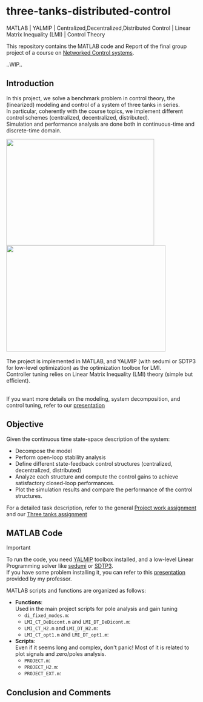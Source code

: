 # three-tanks-distributed-control
MATLAB | YALMIP | Centralized,Decentralized,Distributed Control | Linear Matrix Inequality (LMI) | Control Theory

This repository contains the MATLAB code and Report of the final group project of a course on [Networked Control systems](https://www11.ceda.polimi.it/schedaincarico/schedaincarico/controller/scheda_pubblica/SchedaPublic.do?&evn_default=evento&c_classe=810213&__pj0=0&__pj1=7f724b397a9ae97bd6cf089503f5774c).

..WIP..

## Introduction 
In this project, we solve a benchmark problem in control theory, the (linearized) modeling and control of a system of three tanks in series.<br/>
In particular, coherently with the course topics, we implement different control schemes (centralized, decentralized, distributed).<br/>
Simulation and performance analysis are done both in continuous-time and discrete-time domain.<br/>

<image width=390 height=280 src=https://github.com/user-attachments/assets/ed309489-9679-4e45-af91-1218c316ddf7>
<image width=420 height=280 src=https://github.com/user-attachments/assets/4a309df1-49a2-4c43-bc94-6c02ca16e1cc>
  
<br/>
<br/>
The project is implemented in MATLAB, and YALMIP (with sedumi or SDTP3 for low-level optimization) as the optimization toolbox for LMI.<br/>
Controller tuning relies on Linear Matrix Inequality (LMI) theory (simple but efficient). 

<br/>
<br/>

If you want more details on the modeling, system decomposition, and control tuning, refer to our [presentation](https://github.com/AlePuglisi/three-tanks-distributed-control/blob/main/Report/Presentation_project.pdf)

## Objective

Given the continuous time state-space description of the system:
- Decompose the model
- Perform open-loop stability analysis
- Define different state-feedback control structures (centralized, decentralized, distributed)
- Analyze each structure and compute the control gains to achieve satisfactory closed-loop performances.
- Plot the simulation results and compare the performance of the control structures. 

For a detailed task description, refer to the general [Project work assignment](https://github.com/AlePuglisi/three-tanks-distributed-control/blob/main/Report/general_project.pdf) and our [Three tanks assignment](https://github.com/AlePuglisi/three-tanks-distributed-control/blob/main/Report/Three_tanks_project.pdf)

## MATLAB Code 

> [!IMPORTANT]
> To run the code, you need [YALMIP](https://yalmip.github.io/) toolbox installed, and a low-level Linear Programming solver like [sedumi](https://github.com/sqlp/sedumi) or [SDTP3](https://github.com/sqlp/sdpt3).<br/>
> If you have some problem installing it, you can refer to this [presentation](https://github.com/AlePuglisi/three-tanks-distributed-control/blob/main/Report/YALMIP_HowtoInstall.pdf) provided by my professor. 

MATLAB scripts and functions are organized as follows: 
- **Functions**:<br/>
  Used in the main project scripts for pole analysis and gain tuning 
    - ``di_fixed_modes.m``:
    - ``LMI_CT_DeDicont.m`` and ``LMI_DT_DeDicont.m``:
    - ``LMI_CT_H2.m`` and ``LMI_DT_H2.m``:
    - ``LMI_CT_opt1.m`` and ``LMI_DT_opt1.m``:
- **Scripts**:<br/>
  Even if it seems long and complex, don't panic! Most of it is related to plot signals and zero/poles analysis. 
   - ``PROJECT.m``:
   - ``PROJECT_H2.m``:
   - ``PROJECT_EXT.m``:

## Conclusion and Comments

